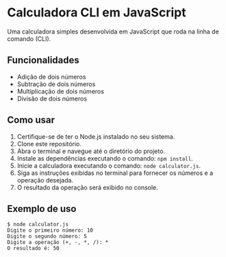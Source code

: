 # Calculadora CLI em JavaScript

Uma calculadora simples desenvolvida em JavaScript que roda na linha de comando (CLI).

## Funcionalidades

- Adição de dois números
- Subtração de dois números
- Multiplicação de dois números
- Divisão de dois números

## Como usar

1. Certifique-se de ter o Node.js instalado no seu sistema.
2. Clone este repositório.
3. Abra o terminal e navegue até o diretório do projeto.
4. Instale as dependências executando o comando: `npm install`.
5. Inicie a calculadora executando o comando: `node calculator.js`.
6. Siga as instruções exibidas no terminal para fornecer os números e a operação desejada.
7. O resultado da operação será exibido no console.

## Exemplo de uso
```
$ node calculator.js
Digite o primeiro número: 10
Digite o segundo número: 5
Digite a operação (+, -, *, /): *
O resultado é: 50 
```
